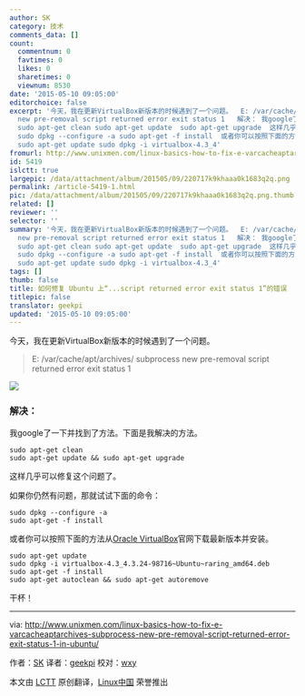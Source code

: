 ```yaml
---
author: SK
category: 技术
comments_data: []
count:
  commentnum: 0
  favtimes: 0
  likes: 0
  sharetimes: 0
  viewnum: 8530
date: '2015-05-10 09:05:00'
editorchoice: false
excerpt: '今天，我在更新VirtualBox新版本的时候遇到了一个问题。  E: /var/cache/apt/archives/ subprocess
  new pre-removal script returned error exit status 1   解决： 我google了一下并找到了方法。下面是我解决的方法。
  sudo apt-get clean sudo apt-get update  sudo apt-get upgrade  这样几乎可以修复这个问题了。 如果你仍然有问题，那就试试下面的命令：
  sudo dpkg --configure -a sudo apt-get -f install  或者你可以按照下面的方法从Oracle VirtualBox官网下载最新版本并安装。
  sudo apt-get update sudo dpkg -i virtualbox-4.3_4'
fromurl: http://www.unixmen.com/linux-basics-how-to-fix-e-varcacheaptarchives-subprocess-new-pre-removal-script-returned-error-exit-status-1-in-ubuntu/
id: 5419
islctt: true
largepic: /data/attachment/album/201505/09/220717k9khaaa0k1683q2q.png
permalink: /article-5419-1.html
pic: /data/attachment/album/201505/09/220717k9khaaa0k1683q2q.png.thumb.jpg
related: []
reviewer: ''
selector: ''
summary: '今天，我在更新VirtualBox新版本的时候遇到了一个问题。  E: /var/cache/apt/archives/ subprocess
  new pre-removal script returned error exit status 1   解决： 我google了一下并找到了方法。下面是我解决的方法。
  sudo apt-get clean sudo apt-get update  sudo apt-get upgrade  这样几乎可以修复这个问题了。 如果你仍然有问题，那就试试下面的命令：
  sudo dpkg --configure -a sudo apt-get -f install  或者你可以按照下面的方法从Oracle VirtualBox官网下载最新版本并安装。
  sudo apt-get update sudo dpkg -i virtualbox-4.3_4'
tags: []
thumb: false
title: 如何修复 Ubuntu 上“...script returned error exit status 1”的错误
titlepic: false
translator: geekpi
updated: '2015-05-10 09:05:00'
---
```


今天，我在更新VirtualBox新版本的时候遇到了一个问题。



> 
> E: /var/cache/apt/archives/ subprocess new pre-removal script returned error exit status 1
> 
> 
> 


![](/data/attachment/album/201505/09/220717k9khaaa0k1683q2q.png)


### 解决：


我google了一下并找到了方法。下面是我解决的方法。



```
sudo apt-get clean
sudo apt-get update && sudo apt-get upgrade

```

这样几乎可以修复这个问题了。


如果你仍然有问题，那就试试下面的命令：



```
sudo dpkg --configure -a
sudo apt-get -f install

```

或者你可以按照下面的方法从[Oracle VirtualBox](https://www.virtualbox.org/wiki/Downloads)官网下载最新版本并安装。



```
sudo apt-get update 
sudo dpkg -i virtualbox-4.3_4.3.24-98716~Ubuntu~raring_amd64.deb 
sudo apt-get -f install
sudo apt-get autoclean && sudo apt-get autoremove

```

干杯！




---


via: <http://www.unixmen.com/linux-basics-how-to-fix-e-varcacheaptarchives-subprocess-new-pre-removal-script-returned-error-exit-status-1-in-ubuntu/>


作者：[SK](https://www.unixmen.com/author/sk/) 译者：[geekpi](https://github.com/geekpi) 校对：[wxy](https://github.com/wxy)


本文由 [LCTT](https://github.com/LCTT/TranslateProject) 原创翻译，[Linux中国](http://linux.cn/) 荣誉推出